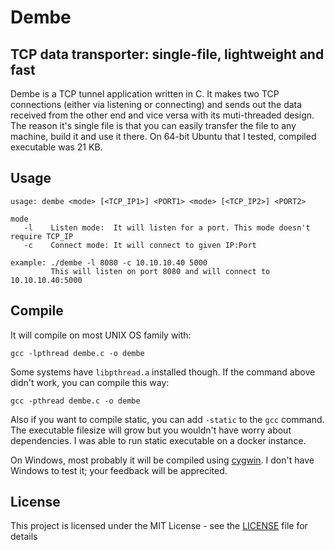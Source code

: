 # Dembe
## TCP data transporter: single-file, lightweight and fast

Dembe is a TCP tunnel application written in C. It makes two TCP connections (either via listening or connecting) and sends out the data received from the other end and vice versa with its muti-threaded design.
The reason it's single file is that you can easily transfer the file to any machine, build it and use it there. On 64-bit Ubuntu that I tested, compiled executable was 21 KB. 

## Usage

```
usage: dembe <mode> [<TCP_IP1>] <PORT1> <mode> [<TCP_IP2>] <PORT2>

mode
   -l	 Listen mode:  It will listen for a port. This mode doesn't require TCP_IP
   -c	 Connect mode: It will connect to given IP:Port

example: ./dembe -l 8080 -c 10.10.10.40 5000
         This will listen on port 8080 and will connect to 10.10.10.40:5000
```

## Compile
It will compile on most UNIX OS family with:

`gcc -lpthread dembe.c -o dembe`

Some systems have `libpthread.a` installed though. If the command above didn't work, you can compile this way:

`gcc -pthread dembe.c -o dembe`

Also if you want to compile static, you can add `-static` to the `gcc` command. The executable filesize will grow but you wouldn't have worry about dependencies. I was able to run static executable on a docker instance.

On Windows, most probably it will be compiled using [cygwin](https://www.cygwin.com/). I don't have Windows to test it; your feedback will be apprecited.

## License
This project is licensed under the MIT License - see the [LICENSE](https://github.com/BloodhoundAllfather/dembe/blob/master/LICENSE) file for details


